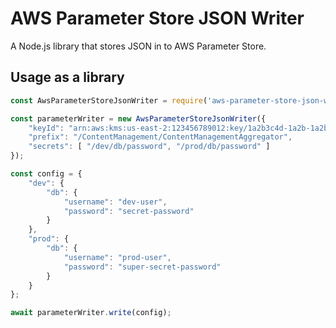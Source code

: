 # AWS Parameter Store JSON Writer

A Node.js library that stores JSON in to AWS Parameter Store.

## Usage as a library

```javascript
const AwsParameterStoreJsonWriter = require('aws-parameter-store-json-writer');

const parameterWriter = new AwsParameterStoreJsonWriter({
	"keyId": "arn:aws:kms:us-east-2:123456789012:key/1a2b3c4d-1a2b-1a2b-1a2b-1a2b3c4d5e",
	"prefix": "/ContentManagement/ContentManagementAggregator",
	"secrets": [ "/dev/db/password", "/prod/db/password" ]
});

const config = {
	"dev": {
		"db": {
			"username": "dev-user",
			"password": "secret-password"
		}
	},
	"prod": {
		"db": {
			"username": "prod-user",
			"password": "super-secret-password"
		}
	}
};

await parameterWriter.write(config);
```
